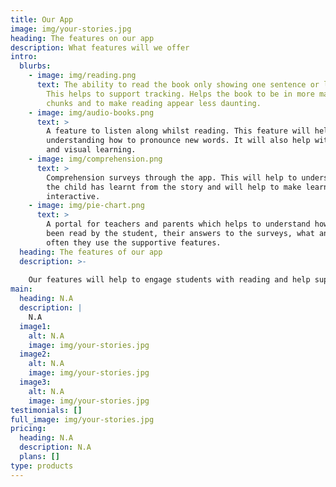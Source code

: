 ```yaml
---
title: Our App
image: img/your-stories.jpg
heading: The features on our app
description: What features will we offer
intro:
  blurbs:
    - image: img/reading.png
      text: The ability to read the book only showing one sentence or line at a time.
        This helps to support tracking. Helps the book to be in more manageable
        chunks and to make reading appear less daunting.
    - image: img/audio-books.png
      text: >
        A feature to listen along whilst reading. This feature will help with
        understanding how to pronounce new words. It will also help with audio
        and visual learning.
    - image: img/comprehension.png
      text: >
        Comprehension surveys through the app. This will help to understand what
        the child has learnt from the story and will help to make learning more
        interactive.
    - image: img/pie-chart.png
      text: >
        A portal for teachers and parents which helps to understand how much has
        been read by the student, their answers to the surveys, what and how
        often they use the supportive features.
  heading: The features of our app
  description: >-
    
    Our features will help to engage students with reading and help support their journey to independent reading. Let's explore four of the features we will offer below:
main:
  heading: N.A
  description: |
    N.A
  image1:
    alt: N.A
    image: img/your-stories.jpg
  image2:
    alt: N.A
    image: img/your-stories.jpg
  image3:
    alt: N.A
    image: img/your-stories.jpg
testimonials: []
full_image: img/your-stories.jpg
pricing:
  heading: N.A
  description: N.A
  plans: []
type: products
---
```

